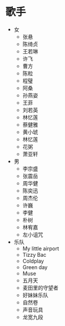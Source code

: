 # 歌手
* 女
  * 张悬
  * 陈绮贞
  * 王若琳
  * 许飞
  * 曹方
  * 陈粒
  * 程璧
  * 阿桑
  * 孙燕姿
  * 王菲
  * 刘若英
  * 林忆莲
  * 蔡健雅
  * 黄小琥
  * 林忆莲
  * 花粥
  * 萧亚轩
* 男
  * 李宗盛
  * 张震岳
  * 周华健
  * 陈奕迅
  * 周杰伦
  * 许巍
  * 李健
  * 朴树
  * 林宥嘉
  * 左小诅咒
* 乐队
  * My little airport
  * Tizzy Bac
  * Coldplay
  * Green day
  * Muse
  * 五月天
  * 麦田里的守望者
  * 好妹妹乐队
  * 自然卷
  * 声音玩具
  * 龙宽九段